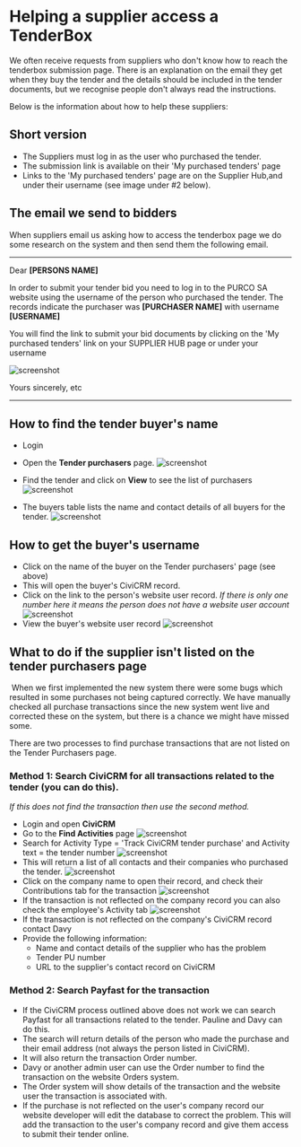 # Helping a supplier access a TenderBox

We often receive requests from suppliers who don't know how to reach the tenderbox submission page.
There is an explanation on the email they get when they buy the tender and the details should be included in the tender documents, but we recognise people don't always read the instructions.
 
Below is the information about how to help these suppliers:
 
## Short version

- ​The ​Suppliers must log in as the user who purchased the tender.
- The submission link is available on the​ir​ 'My purchased tenders' page
- Links to​ the​ 'My purchased tenders' page are on the Supplier Hub​,​ and under their username​ (see image under #2 below).
 
## The email we send to bidders
 
When suppliers email us asking how to access the tenderbox page we do some research on the system and then send them the following email.

---
Dear **[PERSONS NAME]**
 
In order to submit your tender bid you need to log in to the PURCO SA website using the username of the person who purchased the tender. 
The records indicate the purchaser was **[PURCHASER NAME]** with username **[USERNAME]**
 
You will find the link to submit your bid documents by clicking on the 'My purchased tenders' link on your SUPPLIER HUB page or under your username

![screenshot](../img/tenderbox-supplier-access-1.png)
 
​Yours sincerely, etc

---

## How to find the tender buyer's name

- Login

- Open the **Tender purchasers** page.
![screenshot](../img/tenderbox-supplier-access-2.png)

- Find the tender and click on **View** to see the list of purchasers
![screenshot](../img/tenderbox-supplier-access-3.png)

- The buyers table lists the name and contact details of all buyers for the tender.
![screenshot](../img/tenderbox-supplier-access-4.png)

## How to get the buyer's username
- Click on the name of the buyer on the Tender purchasers' page (see above)
- This will open the buyer's CiviCRM record.
- Click on the link to the person's website user record. *If there is only one number here it means the person does not have a website user account*
![screenshot](../img/tenderbox-supplier-access-5.png)
- View the buyer's website user record
![screenshot](../img/tenderbox-supplier-access-6.png)

## What to do if the supplier isn't listed on the tender purchasers page
​
​When we first implemented the new system there were some bugs which resulted in some purchases not being captured correctly.
We have manually checked all purchase transactions since the new system went live and corrected these on the system, but there is a chance we might have missed some. 
 
There are two processes to find purchase transactions  that are not listed on the Tender Purchasers page.

### Method 1: Search CiviCRM for all transactions related to the tender (you can do this). 
*If this does not find the transaction then use the second method.*
 
- Login and open **CiviCRM**
- Go to the **Find Activities** page
![screenshot](../img/tenderbox-supplier-access-7.png)
- Search for Activity Type = 'Track CiviCRM tender purchase' and Activity text = the tender number
![screenshot](../img/tenderbox-supplier-access-8.png)
- This will return a list of all contacts and their companies who purchased the tender.
![screenshot](../img/tenderbox-supplier-access-9.png)
- Click on the company name to open their record, and check their Contributions tab for the transaction
![screenshot](../img/tenderbox-supplier-access-10.png) 
- If the transaction is not reflected on the company record you can also check the employee's Activity tab
![screenshot](../img/tenderbox-supplier-access-11.png)
- If the transaction is not reflected on the company's CiviCRM record contact Davy
- Provide the following information:
    - Name and contact details of the supplier who has the problem
    - Tender PU number
    - URL to the supplier's contact record on CiviCRM 
 
### Method 2: Search Payfast for the transaction

- If the CiviCRM process outlined above does not work we can search Payfast for all transactions related to the tender. Pauline and Davy can do this. 
- The search will return details of the person who made the purchase and their email address (not always the person listed in CiviCRM).
- It will also return the transaction Order number.
- Davy or another admin user can use the Order number to find the transaction on the website Orders system.
- The Order system will show details of the transaction and the website user the transaction is associated with.
- If the purchase is not reflected on the user's company record our website developer will edit the database to correct the problem. This will add the transaction to the user's company record and give them access to submit their tender online.